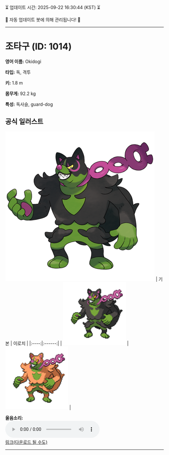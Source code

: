 
⏳ 업데이트 시간: 2025-09-22 16:30:44 (KST) ⏳

🤖 자동 업데이트 봇에 의해 관리됩니다! 🤖

---

# 조타구 (ID: 1014)
**영어 이름:** Okidogi

**타입:** 독, 격투

**키:** 1.8 m

**몸무게:** 92.2 kg

**특성:** 독사슬, guard-dog

## 공식 일러스트
![](https://raw.githubusercontent.com/PokeAPI/sprites/master/sprites/pokemon/other/official-artwork/1014.png)
| 기본 | 이로치 |
|:----:|:------:|
| <img src="https://raw.githubusercontent.com/PokeAPI/sprites/master/sprites/pokemon/1014.png" width="200"> | <img src="https://raw.githubusercontent.com/PokeAPI/sprites/master/sprites/pokemon/shiny/1014.png" width="200"> |

**울음소리:**<br><audio controls src="https://raw.githubusercontent.com/PokeAPI/cries/main/cries/pokemon/latest/1014.ogg"></audio><br> [링크(다운로드 될 수도)](https://raw.githubusercontent.com/PokeAPI/cries/main/cries/pokemon/latest/1014.ogg)


---
